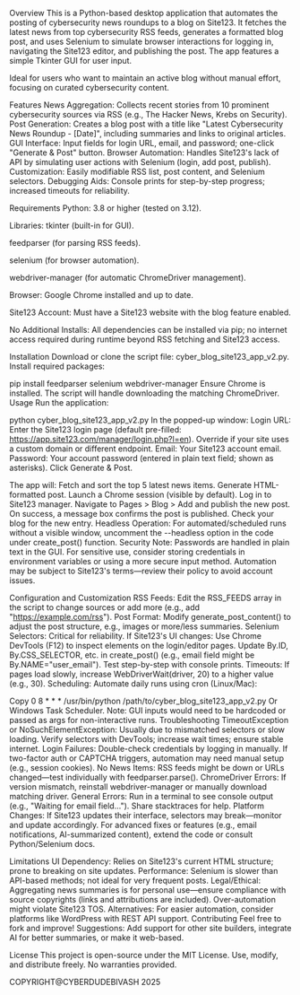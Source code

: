 Overview
This is a Python-based desktop application that automates the posting of cybersecurity news roundups to a blog on Site123. It fetches the latest news from top cybersecurity RSS feeds, generates a formatted blog post, and uses Selenium to simulate browser interactions for logging in, navigating the Site123 editor, and publishing the post. The app features a simple Tkinter GUI for user input.

Ideal for users who want to maintain an active blog without manual effort, focusing on curated cybersecurity content.

Features
News Aggregation: Collects recent stories from 10 prominent cybersecurity sources via RSS (e.g., The Hacker News, Krebs on Security).
Post Generation: Creates a blog post with a title like "Latest Cybersecurity News Roundup - [Date]", including summaries and links to original articles.
GUI Interface: Input fields for login URL, email, and password; one-click "Generate & Post" button.
Browser Automation: Handles Site123's lack of API by simulating user actions with Selenium (login, add post, publish).
Customization: Easily modifiable RSS list, post content, and Selenium selectors.
Debugging Aids: Console prints for step-by-step progress; increased timeouts for reliability.

Requirements
Python: 3.8 or higher (tested on 3.12).

Libraries:
tkinter (built-in for GUI).

feedparser (for parsing RSS feeds).

selenium (for browser automation).

webdriver-manager (for automatic ChromeDriver management).

Browser: Google Chrome installed and up to date.

Site123 Account: Must have a Site123 website with the blog feature enabled.

No Additional Installs: All dependencies can be installed via pip; no internet access required during runtime beyond RSS fetching and Site123 access.

Installation
Download or clone the script file: cyber_blog_site123_app_v2.py.
Install required packages:

pip install feedparser selenium webdriver-manager
Ensure Chrome is installed. The script will handle downloading the matching ChromeDriver.
Usage
Run the application:

python cyber_blog_site123_app_v2.py
In the popped-up window:
Login URL: Enter the Site123 login page (default pre-filled: https://app.site123.com/manager/login.php?l=en). Override if your site uses a custom domain or different endpoint.
Email: Your Site123 account email.
Password: Your account password (entered in plain text field; shown as asterisks).
Click Generate & Post.

The app will:
Fetch and sort the top 5 latest news items.
Generate HTML-formatted post.
Launch a Chrome session (visible by default).
Log in to Site123 manager.
Navigate to Pages > Blog > Add and publish the new post.
On success, a message box confirms the post is published. Check your blog for the new entry.
Headless Operation: For automated/scheduled runs without a visible window, uncomment the --headless option in the code under create_post() function.
Security Note: Passwords are handled in plain text in the GUI. For sensitive use, consider storing credentials in environment variables or using a more secure input method. Automation may be subject to Site123's terms—review their policy to avoid account issues.


Configuration and Customization
RSS Feeds: Edit the RSS_FEEDS array in the script to change sources or add more (e.g., add "https://example.com/rss").
Post Format: Modify generate_post_content() to adjust the post structure, e.g., images or more/less summaries.
Selenium Selectors: Critical for reliability. If Site123's UI changes:
Use Chrome DevTools (F12) to inspect elements on the login/editor pages.
Update By.ID, By.CSS_SELECTOR, etc. in create_post() (e.g., email field might be By.NAME="user_email").
Test step-by-step with console prints.
Timeouts: If pages load slowly, increase WebDriverWait(driver, 20) to a higher value (e.g., 30).
Scheduling: Automate daily runs using cron (Linux/Mac):

Copy
0 8 * * * /usr/bin/python /path/to/cyber_blog_site123_app_v2.py
Or Windows Task Scheduler. Note: GUI inputs would need to be hardcoded or passed as args for non-interactive runs.
Troubleshooting
TimeoutException or NoSuchElementException: Usually due to mismatched selectors or slow loading. Verify selectors with DevTools; increase wait times; ensure stable internet.
Login Failures: Double-check credentials by logging in manually. If two-factor auth or CAPTCHA triggers, automation may need manual setup (e.g., session cookies).
No News Items: RSS feeds might be down or URLs changed—test individually with feedparser.parse().
ChromeDriver Errors: If version mismatch, reinstall webdriver-manager or manually download matching driver.
General Errors: Run in a terminal to see console output (e.g., "Waiting for email field..."). Share stacktraces for help.
Platform Changes: If Site123 updates their interface, selectors may break—monitor and update accordingly.
For advanced fixes or features (e.g., email notifications, AI-summarized content), extend the code or consult Python/Selenium docs.

Limitations
UI Dependency: Relies on Site123's current HTML structure; prone to breaking on site updates.
Performance: Selenium is slower than API-based methods; not ideal for very frequent posts.
Legal/Ethical: Aggregating news summaries is for personal use—ensure compliance with source copyrights (links and attributions are included). Over-automation might violate Site123 TOS.
Alternatives: For easier automation, consider platforms like WordPress with REST API support.
Contributing
Feel free to fork and improve! Suggestions: Add support for other site builders, integrate AI for better summaries, or make it web-based.

License
This project is open-source under the MIT License. Use, modify, and distribute freely. No warranties provided.


COPYRIGHT@CYBERDUDEBIVASH  2025
